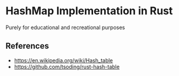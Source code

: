 # HashMap Implementation in Rust

Purely for educational and recreational purposes

## References

- https://en.wikipedia.org/wiki/Hash_table
- https://github.com/tsoding/rust-hash-table
